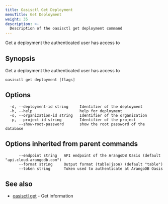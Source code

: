 ```yaml
---
title: Oasisctl Get Deployment
menuTitle: Get Deployment
weight: 35
description: >-
  Description of the oasisctl get deployment command
---
```

Get a deployment the authenticated user has access to

## Synopsis

Get a deployment the authenticated user has access to

```
oasisctl get deployment [flags]
```

## Options

```
  -d, --deployment-id string     Identifier of the deployment
  -h, --help                     help for deployment
  -o, --organization-id string   Identifier of the organization
  -p, --project-id string        Identifier of the project
      --show-root-password       show the root password of the database
```

## Options inherited from parent commands

```
      --endpoint string   API endpoint of the ArangoDB Oasis (default "api.cloud.arangodb.com")
      --format string     Output format (table|json) (default "table")
      --token string      Token used to authenticate at ArangoDB Oasis
```

## See also

* [oasisctl get](_index.md)	 - Get information

